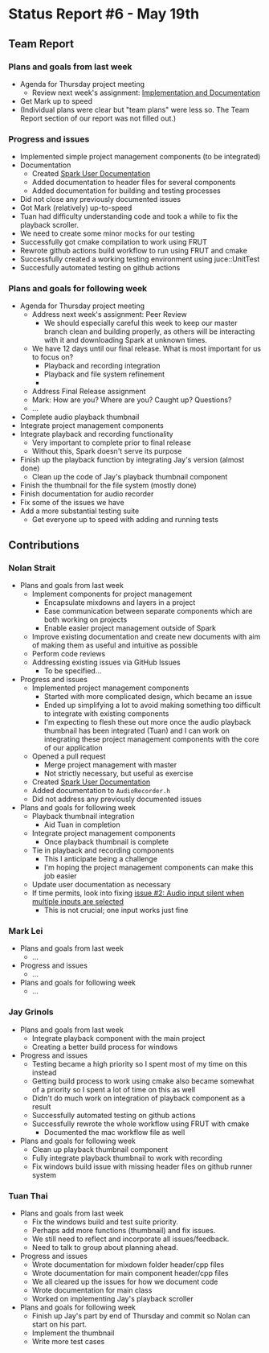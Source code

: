 # Status Report #6 - May 19th

## Team Report


### Plans and goals from last week

*   Agenda for Thursday project meeting
    *   Review next week's assignment: [Implementation and Documentation](https://homes.cs.washington.edu/~rjust/courses/2021Spring/CSE403/project/project07.html)
*   Get Mark up to speed
*   (Individual plans were clear but "team plans" were less so. The Team Report section of our report was not filled out.)


### Progress and issues

*   Implemented simple project management components (to be integrated)
*   Documentation
    *   Created [Spark User Documentation](https://docs.google.com/document/d/1uvdGcDdwmmioiQLi-uWVZDDIGqzRN33mTG3bzXqQsGM/edit?userstoinvite=tuanthai401@gmail.com&ts=60a424d7)
    *   Added documentation to header files for several components
    *   Added documentation for building and testing processes
*   Did not close any previously documented issues
*   Got Mark (relatively) up-to-speed
*   Tuan had difficulty understanding code and took a while to fix the playback scroller.
*   We need to create some minor mocks for our testing
*   Successfully got cmake compilation to work using FRUT
*   Rewrote github actions build workflow to run using FRUT and cmake
*   Successfully created a working testing environment using juce::UnitTest
*   Succesfully automated testing on github actions

### Plans and goals for following week

*   Agenda for Thursday project meeting
    *   Address next week's assignment: Peer Review
        *   We should especially careful this week to keep our master branch clean and building properly, as others will be interacting with it and downloading Spark at unknown times.
    *   We have 12 days until our final release. What is most important for us to focus on?
        *   Playback and recording integration
        *   Playback and file system refinement
        *   
    *   Address Final Release assignment
    *   Mark: How are you? Where are you? Caught up? Questions?
    *   ...
*   Complete audio playback thumbnail
*   Integrate project management components
*   Integrate playback and recording functionality
    *   Very important to complete prior to final release
    *   Without this, Spark doesn't serve its purpose
*   Finish up the playback function by integrating Jay's version (almost done)
    *   Clean up the code of Jay's playback thumbnail component 
*   Finish the thumbnail for the file system (mostly done)
*   Finish documentation for audio recorder
*   Fix some of the issues we have
*   Add a more substantial testing suite
    *   Get everyone up to speed with adding and running tests

## Contributions


### Nolan Strait

*   Plans and goals from last week
    *   Implement components for project management
        *   Encapsulate mixdowns and layers in a project
        *   Ease communication between separate components which are both working on projects
        *   Enable easier project management outside of Spark
    *   Improve existing documentation and create new documents with aim of making them as useful and intuitive as possible
    *   Perform code reviews
    *   Addressing existing issues via GitHub Issues
        *   To be specified... 
*   Progress and issues
    *   Implemented project management components
        *   Started with more complicated design, which became an issue
        *   Ended up simplifying a lot to avoid making something too difficult to integrate with existing components
        *   I'm expecting to flesh these out more once the audio playback thumbnail has been integrated (Tuan) and I can work on integrating these project management components with the core of our application
    *   Opened a pull request
        *   Merge project management with master
        *   Not strictly necessary, but useful as exercise
    *   Created [Spark User Documentation](https://docs.google.com/document/d/1uvdGcDdwmmioiQLi-uWVZDDIGqzRN33mTG3bzXqQsGM/edit?userstoinvite=tuanthai401@gmail.com&ts=60a424d7)
    *   Added documentation to `AudioRecorder.h`
    *   Did not address any previously documented issues
*   Plans and goals for following week
    *   Playback thumbnail integration
        *   Aid Tuan in completion
    *   Integrate project management components
        *   Once playback thumbnail is complete
    *   Tie in playback and recording components
        *   This I anticipate being a challenge
        *   I'm hoping the project management components can make this job easier
    *   Update user documentation as necessary
    *   If time permits, look into fixing [issue #2: Audio input silent when multiple inputs are selected](https://github.com/nlstrait/Spark/issues/2)
        *   This is not crucial; one input works just fine 


### Mark Lei

*   Plans and goals from last week
    *   ...
*   Progress and issues
    *   ...
*   Plans and goals for following week
    *   …


### Jay Grinols

*   Plans and goals from last week
    *   Integrate playback component with the main project
    *   Creating a better build process for windows
*   Progress and issues
    *   Testing became a high priority so I spent most of my time on this instead
    *   Getting build process to work using cmake also became somewhat of a priority so I spent a lot of time on this as well
    *   Didn't do much work on integration of playback component as a result
    *   Successfully automated testing on github actions
    *   Successfully rewrote the whole workflow using FRUT with cmake
        *   Documented the mac workflow file as well
*   Plans and goals for following week
    *   Clean up playback thumbnail component
    *   Fully integrate playback thumbnail to work with recording
    *   Fix windows build issue with missing header files on github runner system

### Tuan Thai

*   Plans and goals from last week
    *   Fix the windows build and test suite priority.
    *   Perhaps add more functions (thumbnail) and fix issues.
    *   We still need to reflect and incorporate all issues/feedback.
    *   Need to talk to group about planning ahead.
*   Progress and issues
    *   Wrote documentation for mixdown folder header/cpp files
    *   Wrote documentation for main component header/cpp files
    *   We all cleared up the issues for how we document code
    *   Wrote documentation for main class
    *   Worked on implementing Jay's playback scroller
*   Plans and goals for following week
    *   Finish up Jay's part by end of Thursday and commit so Nolan can start on his part.
    *   Implement the thumbnail
    *   Write more test cases
